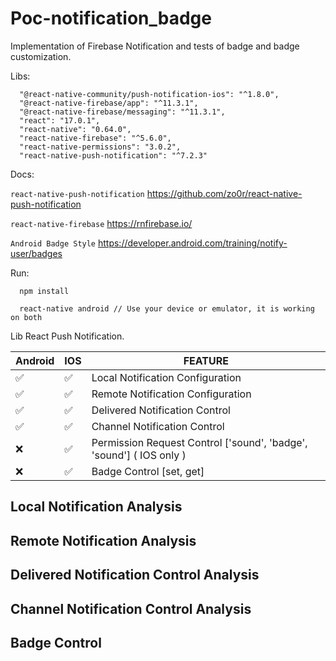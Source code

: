 # Poc-notification_badge
Implementation of Firebase Notification and tests of badge and badge customization.

Libs:
```
  "@react-native-community/push-notification-ios": "^1.8.0",
  "@react-native-firebase/app": "^11.3.1",
  "@react-native-firebase/messaging": "^11.3.1",
  "react": "17.0.1",
  "react-native": "0.64.0",
  "react-native-firebase": "^5.6.0",
  "react-native-permissions": "3.0.2",
  "react-native-push-notification": "^7.2.3"
```

Docs:

`react-native-push-notification` https://github.com/zo0r/react-native-push-notification

`react-native-firebase` https://rnfirebase.io/

`Android Badge Style` https://developer.android.com/training/notify-user/badges

Run:

```
  npm install
```

```
  react-native android // Use your device or emulator, it is working on both
```

Lib React Push Notification.

Android | IOS | FEATURE
------- | --- | -------
:white_check_mark: | :white_check_mark: | Local Notification Configuration
:white_check_mark: | :white_check_mark: | Remote Notification Configuration
:white_check_mark: | :white_check_mark: | Delivered Notification Control
:white_check_mark: | :white_check_mark: | Channel Notification Control
:x: | :white_check_mark: | Permission Request Control ['sound', 'badge', 'sound'] ( IOS only )
:x: | :white_check_mark: | Badge Control [set, get]

## Local Notification Analysis
  

## Remote Notification Analysis


## Delivered Notification Control Analysis


## Channel Notification Control Analysis


## Badge Control


